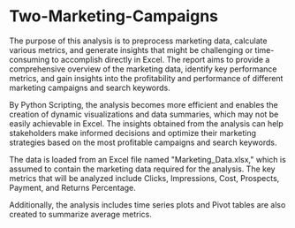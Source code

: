 # Two-Marketing-Campaigns

The purpose of this analysis is to preprocess marketing data, calculate various metrics, and generate insights that might be challenging or time-consuming to accomplish directly in Excel. The report aims to provide a comprehensive overview of the marketing data, identify key performance metrics, and gain insights into the profitability and performance of different marketing campaigns and search keywords.

By Python Scripting, the analysis becomes more efficient and enables the creation of dynamic visualizations and data summaries, which may not be easily achievable in Excel. The insights obtained from the analysis can help stakeholders make informed decisions and optimize their marketing strategies based on the most profitable campaigns and search keywords.

The data is loaded from an Excel file named "Marketing_Data.xlsx," which is assumed to contain the marketing data required for the analysis. The key metrics that will be analyzed include Clicks, Impressions, Cost, Prospects, Payment, and Returns Percentage.

Additionally, the analysis includes time series plots and Pivot tables are also created to summarize average metrics.
